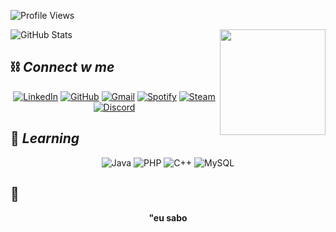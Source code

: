 
![Profile Views](https://komarev.com/ghpvc/?username=cherrytamagochi&color=blueviolet)

<img align="right" height="169" weidth="200" src="https://i.pinimg.com/originals/93/91/cd/9391cdafe739ae11eeb04b904835e643.gif">

<div align='justify'>

![GitHub Stats](https://github-readme-stats.vercel.app/api?username=cherrytamagochi&theme=transparent&bg_color=CBC3E3&border_color=5D3FD3&show_icons=true&icon_color=702963&title_color=301934&text_color=301934)
</div>

## ⛓ *Connect w me*
<div align='center'>

[![LinkedIn](https://img.shields.io/badge/LinkedIn-CBC3E3?style=for-the-badge&logo=linkedin&logoColor=white)](https://www.linkedin.com/in/giovannalopesdev/)
[![GitHub](https://img.shields.io/badge/GitHub-CBC3E3?style=for-the-badge&logo=github&logoColor=white)](https://github.com/cherrytamagochi)
[![Gmail](https://img.shields.io/badge/Gmail-CBC3E3?style=for-the-badge&logo=gmail&logoColor=white)](mailto:giovannadacostalopes@gmail.com)
[![Spotify](https://img.shields.io/badge/Spotify-CBC3E3?&style=for-the-badge&logo=spotify&logoColor=white)](https://open.spotify.com/user/ad9pghehwoz7emrsc9cdug678?si=55d401aeed1c4752)
[![Steam](https://img.shields.io/badge/Steam-CBC3E3?style=for-the-badge&logo=steam&logoColor=white)](https://steamcommunity.com/profiles/76561199138346753/)
[![Discord](https://img.shields.io/badge/Discord-CBC3E3?style=for-the-badge&logo=discord&logoColor=white)](https://discord.com/channels/@tamavlogs/)
</div>

## 📖 *Learning*
<div align='center'>

![Java](https://img.shields.io/badge/java-C3B1E1.svg?style=for-the-badge&logo=openjdk&logoColor=white)
![PHP](https://img.shields.io/badge/PHP-C3B1E1?style=for-the-badge&logo=php&logoColor=white)
![C++](https://img.shields.io/badge/C%2B%2B-C3B1E1?style=for-the-badge&logo=c%2B%2B&logoColor=white)
![MySQL](https://img.shields.io/badge/MySQL-C3B1E1?style=for-the-badge&logo=mysql&logoColor=white)
</div>

## 📜

<div align='center'>
    <b>"eu sabo<b>
</div><br>
